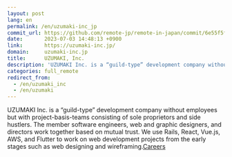 ```yaml
---
layout: post
lang: en
permalink: /en/uzumaki-inc_jp
commit_url: https://github.com/remote-jp/remote-in-japan/commit/6e55f5ffda59ad362db7daa066248a230d7d5639
date:       2023-07-03 14:48:13 +0900
link:       https://uzumaki-inc.jp/
domain:     uzumaki-inc.jp
title:      UZUMAKI, Inc.
description: 'UZUMAKI Inc. is a “guild-type” development company without employees but with project-basis-teams consisting of sole proprietors and side hustlers. The member software engineers, web and graphic designers, and directors work together based on mutual trust. We use Rails, React, Vue.js, AWS, and Flutter to work on web development projects from the early stages such as web designing and wireframing.Careers'
categories: full_remote
redirect_from:
  - /en/uzumaki_inc
  - /en/uzumaki
---
```


<p>UZUMAKI Inc. is a “guild-type” development company without employees but with project-basis-teams consisting of sole proprietors and side hustlers. The member software engineers, web and graphic designers, and directors work together based on mutual trust. We use Rails, React, Vue.js, AWS, and Flutter to work on web development projects from the early stages such as web designing and wireframing.<a href="https://job.uzumaki-inc.jp/">Careers</a></p>
